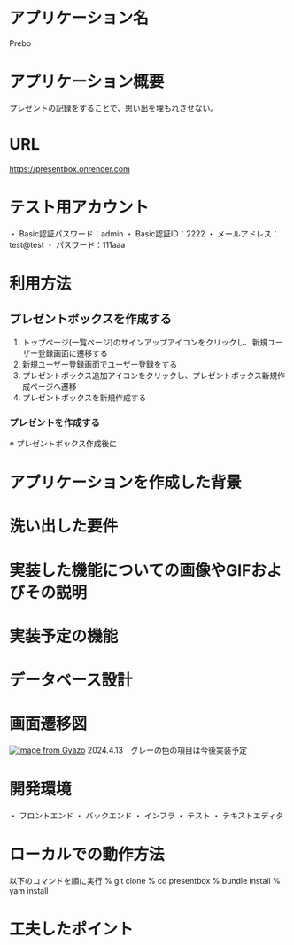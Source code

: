 # アプリケーション名
Prebo

# アプリケーション概要
プレゼントの記録をすることで、思い出を埋もれさせない。

# URL
https://presentbox.onrender.com

# テスト用アカウント
・ Basic認証パスワード：admin
・ Basic認証ID：2222
・ メールアドレス：test@test
・ パスワード：111aaa

# 利用方法
## プレゼントボックスを作成する
1. トップページ(一覧ページ)のサインアップアイコンをクリックし、新規ユーザー登録画面に遷移する
2. 新規ユーザー登録画面でユーザー登録をする
3. プレゼントボックス追加アイコンをクリックし、プレゼントボックス新規作成ページへ遷移
4. プレゼントボックスを新規作成する

### プレゼントを作成する
※ プレゼントボックス作成後に


# アプリケーションを作成した背景

# 洗い出した要件

# 実装した機能についての画像やGIFおよびその説明

# 実装予定の機能

# データベース設計


# 画面遷移図
[![Image from Gyazo](https://i.gyazo.com/a2fe250bbcd0d16c6be463010a599c5d.png)](https://gyazo.com/a2fe250bbcd0d16c6be463010a599c5d)
2024.4.13　グレーの色の項目は今後実装予定

# 開発環境
・ フロントエンド
・ バックエンド
・ インフラ
・ テスト
・ テキストエディタ

# ローカルでの動作方法
以下のコマンドを順に実行
% git clone
% cd presentbox
% bundle install
% yam install

# 工夫したポイント
